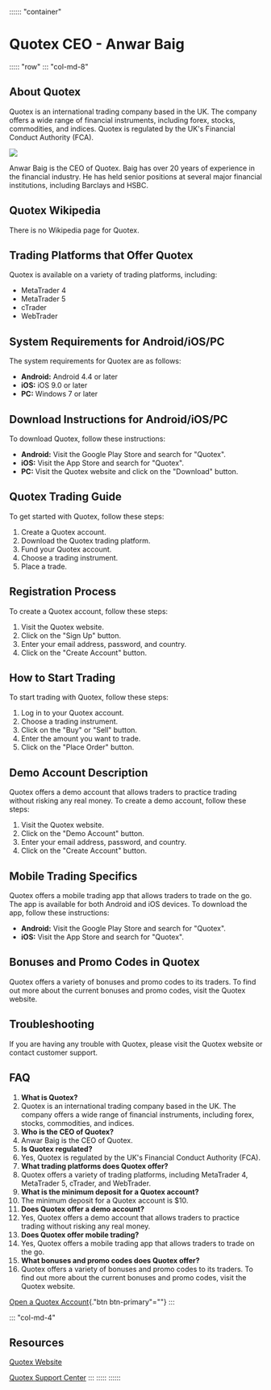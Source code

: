 :::::: \"container\"
# Quotex CEO - Anwar Baig

::::: \"row\"
::: \"col-md-8\"
## About Quotex

Quotex is an international trading company based in the UK. The company
offers a wide range of financial instruments, including forex, stocks,
commodities, and indices. Quotex is regulated by the UK\'s Financial
Conduct Authority (FCA).

[![](https://static.quotex.io/files/4_en/300_250.jpg)](https://traff.sbs/brokerqxlid)

Anwar Baig is the CEO of Quotex. Baig has over 20 years of experience in
the financial industry. He has held senior positions at several major
financial institutions, including Barclays and HSBC.

## Quotex Wikipedia

There is no Wikipedia page for Quotex.

## Trading Platforms that Offer Quotex

Quotex is available on a variety of trading platforms, including:

-   MetaTrader 4
-   MetaTrader 5
-   cTrader
-   WebTrader

## System Requirements for Android/iOS/PC

The system requirements for Quotex are as follows:

-   **Android:** Android 4.4 or later
-   **iOS:** iOS 9.0 or later
-   **PC:** Windows 7 or later

## Download Instructions for Android/iOS/PC

To download Quotex, follow these instructions:

-   **Android:** Visit the Google Play Store and search for
    "Quotex".
-   **iOS:** Visit the App Store and search for "Quotex".
-   **PC:** Visit the Quotex website and click on the "Download"
    button.

## Quotex Trading Guide

To get started with Quotex, follow these steps:

1.  Create a Quotex account.
2.  Download the Quotex trading platform.
3.  Fund your Quotex account.
4.  Choose a trading instrument.
5.  Place a trade.

## Registration Process

To create a Quotex account, follow these steps:

1.  Visit the Quotex website.
2.  Click on the "Sign Up" button.
3.  Enter your email address, password, and country.
4.  Click on the "Create Account" button.

## How to Start Trading

To start trading with Quotex, follow these steps:

1.  Log in to your Quotex account.
2.  Choose a trading instrument.
3.  Click on the "Buy" or "Sell" button.
4.  Enter the amount you want to trade.
5.  Click on the "Place Order" button.

## Demo Account Description

Quotex offers a demo account that allows traders to practice trading
without risking any real money. To create a demo account, follow these
steps:

1.  Visit the Quotex website.
2.  Click on the "Demo Account" button.
3.  Enter your email address, password, and country.
4.  Click on the "Create Account" button.

## Mobile Trading Specifics

Quotex offers a mobile trading app that allows traders to trade on the
go. The app is available for both Android and iOS devices. To download
the app, follow these instructions:

-   **Android:** Visit the Google Play Store and search for
    "Quotex".
-   **iOS:** Visit the App Store and search for "Quotex".

## Bonuses and Promo Codes in Quotex

Quotex offers a variety of bonuses and promo codes to its traders. To
find out more about the current bonuses and promo codes, visit the
Quotex website.

## Troubleshooting

If you are having any trouble with Quotex, please visit the Quotex
website or contact customer support.

## FAQ

1.  **What is Quotex?**
2.  Quotex is an international trading company based in the UK. The
    company offers a wide range of financial instruments, including
    forex, stocks, commodities, and indices.
3.  **Who is the CEO of Quotex?**
4.  Anwar Baig is the CEO of Quotex.
5.  **Is Quotex regulated?**
6.  Yes, Quotex is regulated by the UK\'s Financial Conduct Authority
    (FCA).
7.  **What trading platforms does Quotex offer?**
8.  Quotex offers a variety of trading platforms, including MetaTrader
    4, MetaTrader 5, cTrader, and WebTrader.
9.  **What is the minimum deposit for a Quotex account?**
10. The minimum deposit for a Quotex account is \$10.
11. **Does Quotex offer a demo account?**
12. Yes, Quotex offers a demo account that allows traders to practice
    trading without risking any real money.
13. **Does Quotex offer mobile trading?**
14. Yes, Quotex offers a mobile trading app that allows traders to trade
    on the go.
15. **What bonuses and promo codes does Quotex offer?**
16. Quotex offers a variety of bonuses and promo codes to its traders.
    To find out more about the current bonuses and promo codes, visit
    the Quotex website.

[Open a Quotex
Account](\%22https://traff.sbs/brokerqxsignup\%22){."btn
btn-primary"=""}
:::

::: \"col-md-4\"
## Resources

[Quotex Website](\%22https://www.quotex.io/\%22)

[Quotex Support Center](\%22https://support.quotex.io/\%22)
:::
:::::
::::::

